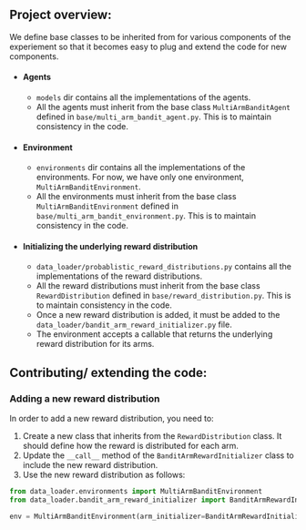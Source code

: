 ## Project overview:
We define base classes to be inherited from for various components of the experiement so that it becomes easy to plug and extend the code for new components.
- #### Agents
    - `models` dir contains all the implementations of the agents.
    - All the agents must inherit from the base class `MultiArmBanditAgent` defined in `base/multi_arm_bandit_agent.py`. This is to maintain consistency in the code.
- #### Environment
    - `environments` dir contains all the implementations of the environments. For now, we have only one environment, `MultiArmBanditEnvironment`.
    - All the environments must inherit from the base class `MultiArmBanditEnvironment` defined in `base/multi_arm_bandit_environment.py`. This is to maintain consistency in the code.
- #### Initializing the underlying reward distribution
    - `data_loader/probablistic_reward_distributions.py` contains all the implementations of the reward distributions.
    - All the reward distributions must inherit from the base class `RewardDistribution` defined in `base/reward_distribution.py`. This is to maintain consistency in the code.
    - Once a new reward distribution is added, it must be added to the `data_loader/bandit_arm_reward_initializer.py` file.
    - The environment accepts a callable that returns the underlying reward distribution for its arms.

     

## Contributing/ extending the code:

### Adding a new reward distribution
In order to add a new reward distribution, you need to:
1. Create a new class that inherits from the `RewardDistribution` class. It should define how the reward is distributed for each arm.
2. Update the `__call__` method of the `BanditArmRewardInitializer` class to include the new reward distribution.
3. Use the new reward distribution as follows:
```python
from data_loader.environments import MultiArmBanditEnvironment
from data_loader.bandit_arm_reward_initializer import BanditArmRewardInitializer

env = MultiArmBanditEnvironment(arm_initializer=BanditArmRewardInitializer('new-distribution'))
```